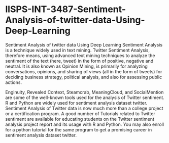 # llSPS-INT-3487-Sentiment-Analysis-of-twitter-data-Using-Deep-Learning
Sentiment Analysis of twitter data Using Deep Learning
Sentiment Analysis is a technique widely used in text mining. Twitter Sentiment Analysis, therefore means, using advanced text mining techniques to analyze the sentiment of the text (here, tweet) in the form of positive, negative and neutral. It is also known as Opinion Mining, is primarily for analyzing conversations, opinions, and sharing of views (all in the form of tweets) for deciding business strategy, political analysis, and also for assessing public actions.

Enginuity, Revealed Context, Steamcrab, MeaningCloud, and SocialMention are some of the well-known tools used for the analysis of Twitter sentiment. R and Python are widely used for sentiment analysis dataset twitter. Sentiment Analysis of Twitter data is now much more than a college project or a certification program. A good number of Tutorials related to Twitter sentiment are available for educating students on the Twitter sentiment analysis project report and its usage with R and Python. You may also enroll for a python tutorial for the same program to get a promising career in sentiment analysis dataset twitter.
